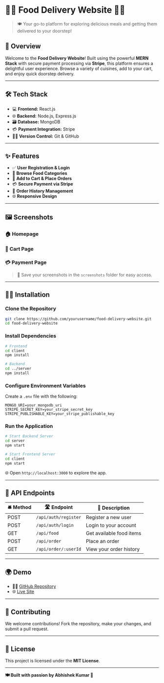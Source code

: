 # 🍕🚀 **Food Delivery Website** 🍔🛵

> 🍽️ Your go-to platform for exploring delicious meals and getting them delivered to your doorstep!



## 🌟 **Overview**

Welcome to the **Food Delivery Website**! Built using the powerful **MERN Stack** with secure payment processing via **Stripe**, this platform ensures a delightful user experience. Browse a variety of cuisines, add to your cart, and enjoy quick doorstep delivery.

---

## 🛠️ **Tech Stack**

- 💻 **Frontend:** React.js
- 🌐 **Backend:** Node.js, Express.js
- 🗃️ **Database:** MongoDB
- 💳 **Payment Integration:** Stripe
- 🧑‍💻 **Version Control:** Git & GitHub

---

## ✨ **Features**

- ✅ **User Registration & Login**
- 🍕 **Browse Food Categories**
- 🛒 **Add to Cart & Place Orders**
- 💳 **Secure Payment via Stripe**
- 📜 **Order History Management**
- 🌐 **Responsive Design**

---

## 🖼️ **Screenshots**

### 🏠 **Homepage**



### 🛒 **Cart Page**



### 💳 **Payment Page**



> 📸 Save your screenshots in the `screenshots` folder for easy access.

---

## 🧑‍💻 **Installation**

### Clone the Repository

```bash
git clone https://github.com/yourusername/food-delivery-website.git
cd food-delivery-website
```

### Install Dependencies

```bash
# Frontend
cd client
npm install

# Backend
cd ../server
npm install
```

### Configure Environment Variables

Create a `.env` file with the following:

```env
MONGO_URI=your_mongodb_uri
STRIPE_SECRET_KEY=your_stripe_secret_key
STRIPE_PUBLISHABLE_KEY=your_stripe_publishable_key
```

### Run the Application

```bash
# Start Backend Server
cd server
npm start

# Start Frontend Server
cd client
npm start
```

🌐 Open `http://localhost:3000` to explore the app.

---

## 📡 **API Endpoints**

| 🛎️ Method | 🛣️ Endpoint         | 📝 Description           |
| ---------- | -------------------- | ------------------------ |
| POST       | `/api/auth/register` | Register a new user      |
| POST       | `/api/auth/login`    | Login to your account    |
| GET        | `/api/food`          | Get available food items |
| POST       | `/api/order`         | Place an order           |
| GET        | `/api/order/:userId` | View your order history  |

---

## 🌍 **Demo**

- 🧑‍💻 [GitHub Repository](https://github.com/yourusername/food-delivery-website)
- 🌐 [Live Site](https://yourlivesite.com)

---

## 🤝 **Contributing**

We welcome contributions! Fork the repository, make your changes, and submit a pull request.

---

## 📜 **License**

This project is licensed under the **MIT License**.

---

**🍽️ Built with passion by Abhishek Kumar 💖**





